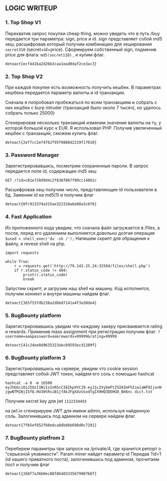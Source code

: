 ## LOGIC WRITEUP

### 1. Top Shop V1

Перехватив запрос покупки cheap thing, можно увидеть что в путь /buy передается три параметра:
sign, price и id. sign представляет собой md5 хеш, расшифровав который получим комбинацию для хеширования `secret310` (secret+id+price).
Сформируем собственный sign, подменив price для флага: `md5(secret110)` , и купим флаг.

`deteact{ecf441ba2d26b3caa1ead0daf2ce3ac3}`

### 2. Top Shop V2

При каждой покупке есть возможность получить кешбек. В параметрах кешбека передается параметр валюты
и id транзакции.

Сначала я попробовал пробежаться по всем транзакциям и собрать с них кешбек с burp intruder (транзакций было около 7 тысяч), но удалось собрать только 25000)

Сгенерировав несколько транзакций изменим значение валюты на ту, у которой большой курс к EUR. Я использовал PHP.
Получив увеличенный кешбек с транзакций, сможем купить флаг.

`deteact{2ef7cc2ef4762f95f9808d2219f17010}`

### 3. Password Manager

Зарегистрировавшись, посмотрим сохраненные пароли. В запрос передается поле id, содержащее md5 хеш

`GET /?id=c81e728d9d4c2f636f067f89cc14862c`

Расшифровав хеш получим число, представляющее id пользователя в бд.
Заменим id на md5(1) и получим флаг

`deteact{0fc913374a315ae322310a6e08a3c6f6}`

### 4. Fast Application

Из приложенного кода увидим, что сначала файл загружается в /files, а после, перед его удалением
выполняется довольно долгая операция `$used = shell_exec('du -sh /');`
Напишем скрипт для обращения к файлу, и revese shell на php.
```
import requests

while True:
    r = requests.get('http://79.143.25.24:32504/files/shell.php')
    if r.status_code != 404:
        print(r.status_code)
        break
```

Запустим скрипт, и загрузим наш shell на машину. Код исполнится, получим коннект и внутри машины найдем флаг.

`deteact{365f537db238a2dbbd7141a4f3a30de4}`

### 5. BugBounty platform

Зарегистрировавшись увидим что каждому хакеру присваивается rating и rewards. Применив mass assignment при регистрации получим флаг.
`?username=aa&password=aa&rewards=99999&rating=99999`

`deteact{41c24ee8d9635323abcb9593ecd1209f}`

### 6. BugBounty platform 3

Зарегистрировавшись на сервере, увидим что cookie session представляет собой JWT токен, найдем его соль с помощью hashcat

`hashcat -a 0 -m 16500 eyJhbGciOiJIUzI1NiIsInR5cCI6IkpXVCJ9.eyJ1c2VybmFtZSI6ImFhIiwiaWF0IjoxNjgwNTM1NjI5fQ.HU30tRsiB1jfAkJFgXdzUso4TgIX9HQ3DEHGO_NX6nc dict.txt`

Получим secret key для jwt `1122334455`

на jwt.io сгенерируем JWT для имени admin, используя найденную соль. Залогинившись под админом на сервере найдем флаг.

`deteact{7fb5ef652f60edca8dbdbb698d0c7291}`


### 7. BugBounty platfrom 2

Переберем параметры при запросе на /private/4, где хранится репорт о "серьезной уязвимости". Param miner найдет параметр id
Передав ?id=1 (id нашего приватного поста), залогинившись под админом, прочитаем пост и получим флаг

`deteact{268f7a36b0ec88f86403335679907b07}`
